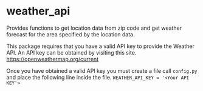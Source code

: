 # weather_api

Provides functions to get location data from zip code and get weather forecast for the area specified by the location data.

This package requires that you have a valid API key to provide the Weather API. 
An API key can be obtained by visiting this site. https://openweathermap.org/current

Once you have obtained a valid API key you must create a file call `config.py` and place the following line inside the file.
`WEATHER_API_KEY = '<Your API KEY'>`
